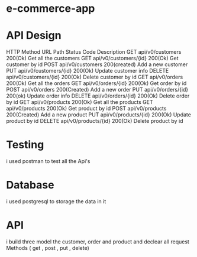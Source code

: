 # e-commerce-app
# API Design
HTTP Method
URL Path
Status Code
Description
GET
api/v0/customers
200(Ok)
Get all the customers
GET
api/v0/customers/{id}
200(Ok)
Get customer by id
POST
api/v0/customers
200(created)
Add a new customer
PUT
api/v0/customers/{id}
200(Ok)
Update customer info
DELETE
api/v0/customers/{id}
200(Ok)
Delete customer by id
GET
api/v0/orders
200(Ok)
Get all the orders
GET
api/v0/orders/{id}
200(Ok)
Get order by id
POST
api/v0/orders
200(Created)
Add a new order
PUT
api/v0/orders/{id}
200(ok)
Update order info
DELETE
api/v0/orders/{id}
200(Ok)
Delete order by id
GET
api/v0/products
200(Ok)
Get all the products 
GET
api/v0/products
200(Ok)
Get product by id
POST
api/v0/products
200(Created)
Add a new product
PUT
api/v0/products/{id}
200(Ok)
Update product by id
DELETE
api/v0/products/{id}
200(Ok)
Delete product by id





# Testing 
i used postman to test all the Api's


# Database
i used postgresql to storage the data in it


# API
i build three model the customer, order and product
and declear all request Methods ( get , post , put , delete)
